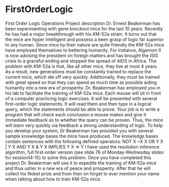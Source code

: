 # FirstOrderLogic
First Order Logic Operations
Project description
Dr. Ernest Beakerman has been experimenting with gene knockout mice for the last 10 years. Recently he has
had a major breakthrough with his KM-52a strain. It turns out that the mice are hyper intelligent and possess a
keen grasp of logic far superior to any human. Since mice by their nature are quite friendly the KM-52a mice
have employed themselves to bettering humanity. For instance, Algernon II is now advising the president on
foreign matters and has brought the ISIS crisis to a graceful ending and stopped the spread of AIDS in Africa.
The problem with KM-52a is that, like all other mice, they live at most 4 years. As a result, new generations
must be constantly trained to replace the current mice, which die off very quickly. Additionally, they must be
trained with great speed so that they can spend as much time as possible aiding humanity into a new era of
prosperity.
Dr. Beakerman has employed you in his lab to facilitate the training of KM-52a mice. Each mouse will sit in
front of a computer practicing logic exercises. It will be presented with several first-order logic statements. It
will read them and then type in a logical query, which the statements should be able to prove. Your job is to
write a program that will check each conclusion a mouse makes and give it immediate feedback as to whether
the query can be proven. Thus, the mice will learn very quickly via feedback a strong understanding of logic.
To help you develop your system, Dr Beakerman has provided you with several sample knowledge bases the
mice have produced. The knowledge bases contain sentences with the following defined operators:
NOT X ~X
X OR Y X | Y
X AND Y X & Y
X IMPLIES Y X => Y
I have used the resolution inference algorithm, full first-order version (see slide 76 of Monday-Wednesday
slides for session14-15) to solve this problem.
Once you have completed this project Dr. Beakerman will use it to expedite the training of KM-52a mice and
thus usher in a new era of peace and prosperity. After that he will collect his Nobel prize and from then on
forget to ever mention your name when talking about how to train KM-52a mice.		
